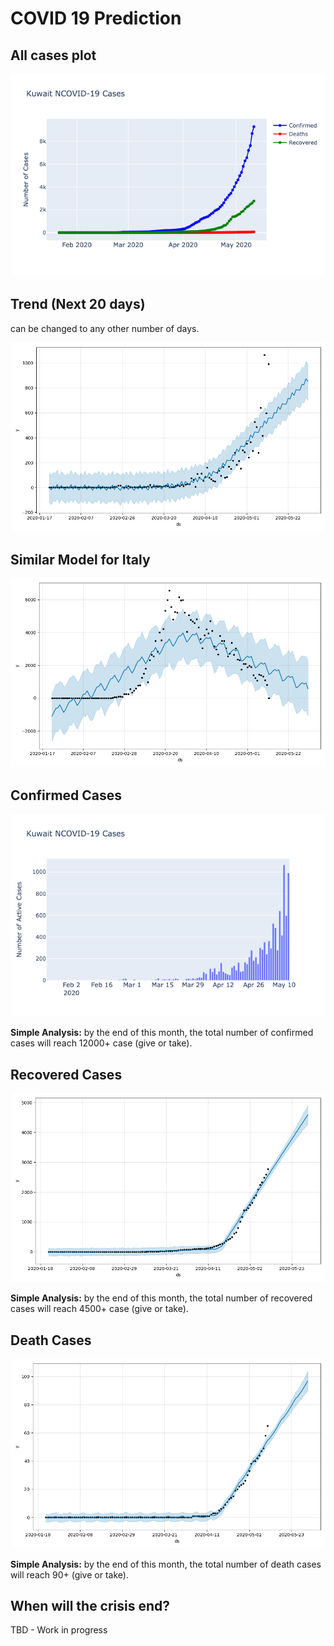 # COVID 19 Prediction

## All cases plot

![all cases plot figure](Figures/Ncovid%2019%20cases%20plot.png)

## Trend (Next **20 days**)

can be changed to any other number of days.

![model figure](Figures/predictivemodelkuwait.png)

## Similar Model for Italy

![Italy model figure](/Figures/predictive%20model%20italy.png)

## Confirmed Cases

![Confirmed cases per day figure](/Figures/casesperdaykuwaitplot.png)

**Simple Analysis:** by the end of this month, the total number of confirmed cases will reach 12000+ case (give or take).

## Recovered Cases

![recovered cases model figure](/Figures/Recovered%20trend%20in%2020%20days.png)

**Simple Analysis:** by the end of this month, the total number of recovered cases will reach 4500+ case (give or take).

## Death Cases

![death cases model figure](/Figures/death%20prediction%20in%2020%20days.png)

**Simple Analysis:** by the end of this month, the total number of death cases will reach 90+ (give or take).

## When will the crisis end?

TBD - Work in progress
